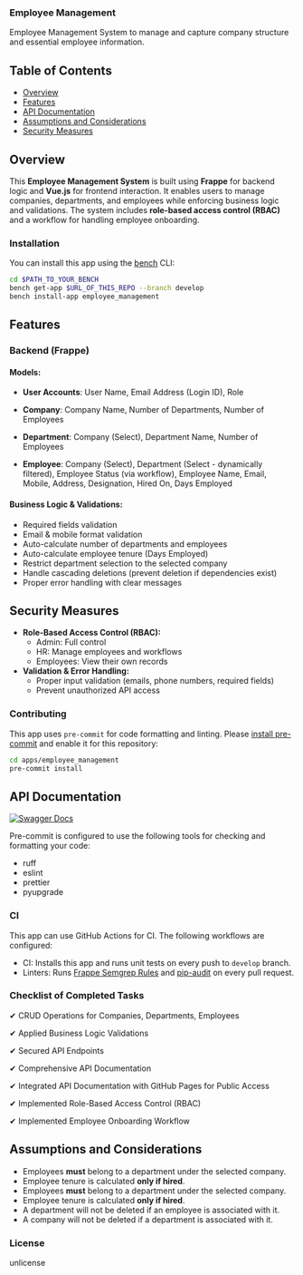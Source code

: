 ### Employee Management

Employee Management System to manage and capture company structure and essential employee information.

## Table of Contents
- [Overview](#overview)
- [Features](#features)
- [API Documentation](#api-documentation)
- [Assumptions and Considerations](#assumptions-and-considerations)
- [Security Measures](#security-measures)

## Overview
This **Employee Management System** is built using **Frappe** for backend logic and **Vue.js** for frontend interaction. It enables users to manage companies, departments, and employees while enforcing business logic and validations. The system includes **role-based access control (RBAC)** and a workflow for handling employee onboarding.

### Installation

You can install this app using the [bench](https://github.com/frappe/bench) CLI:

```bash
cd $PATH_TO_YOUR_BENCH
bench get-app $URL_OF_THIS_REPO --branch develop
bench install-app employee_management
```
## Features
### Backend (Frappe)
#### Models:
- **User Accounts**: User Name, Email Address (Login ID), Role

- **Company**: Company Name, Number of Departments, Number of Employees

- **Department**: Company (Select), Department Name, Number of Employees

- **Employee**: Company (Select), Department (Select - dynamically filtered), Employee Status (via workflow), Employee Name, Email, Mobile, Address, Designation, Hired On, Days Employed

#### Business Logic & Validations:
- Required fields validation
- Email & mobile format validation
- Auto-calculate number of departments and employees
- Auto-calculate employee tenure (Days Employed)
- Restrict department selection to the selected company
- Handle cascading deletions (prevent deletion if dependencies exist)
- Proper error handling with clear messages


## Security Measures
- **Role-Based Access Control (RBAC):**
  - Admin: Full control
  - HR: Manage employees and workflows
  - Employees: View their own records
- **Validation & Error Handling:**
  - Proper input validation (emails, phone numbers, required fields)
  - Prevent unauthorized API access

### Contributing

This app uses `pre-commit` for code formatting and linting. Please [install pre-commit](https://pre-commit.com/#installation) and enable it for this repository:

```bash
cd apps/employee_management
pre-commit install
```

## API Documentation
[![Swagger Docs](https://img.shields.io/badge/Swagger-API%20Docs-blue)](https://ahmedshehab1.github.io/Employee-Management-System/)


Pre-commit is configured to use the following tools for checking and formatting your code:

- ruff
- eslint
- prettier
- pyupgrade
### CI

This app can use GitHub Actions for CI. The following workflows are configured:

- CI: Installs this app and runs unit tests on every push to `develop` branch.
- Linters: Runs [Frappe Semgrep Rules](https://github.com/frappe/semgrep-rules) and [pip-audit](https://pypi.org/project/pip-audit/) on every pull request.

### Checklist of Completed Tasks

✔ CRUD Operations for Companies, Departments, Employees

✔ Applied Business Logic Validations

✔ Secured API Endpoints

✔ Comprehensive API Documentation

✔ Integrated API Documentation with GitHub Pages for Public Access

✔ Implemented Role-Based Access Control (RBAC)

✔ Implemented Employee Onboarding Workflow

## Assumptions and Considerations
- Employees **must** belong to a department under the selected company.
- Employee tenure is calculated **only if hired**.
- Employees **must** belong to a department under the selected company.
- Employee tenure is calculated **only if hired**.
- A department will not be deleted if an employee is associated with it.
- A company will not be deleted if a department is associated with it.


### License

unlicense

